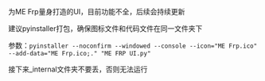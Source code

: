 为ME Frp量身打造的UI，目前功能不全，后续会持续更新

建议pyinstaller打包，确保图标文件和代码文件在同一文件夹下

参数：```pyinstaller --noconfirm --windowed --console --icon="ME Frp.ico" --add-data="ME Frp.ico;." "ME FRP UI.py"```

接下来_internal文件夹不要丢，否则无法运行
